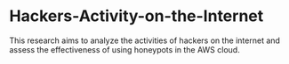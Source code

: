 # Hackers-Activity-on-the-Internet
This research aims to analyze the activities of  hackers on the internet and assess the effectiveness of  using honeypots in the AWS cloud.
